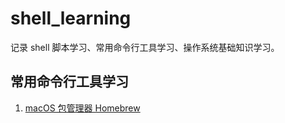 # shell_learning
记录 shell 脚本学习、常用命令行工具学习、操作系统基础知识学习。

## 常用命令行工具学习

1. [macOS 包管理器 Homebrew](https://github.com/tank0317/shell_learning/issues/1)
